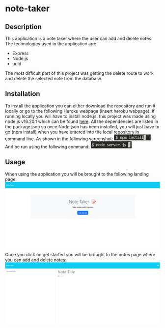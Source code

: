 # note-taker

## Description

This application is a note taker where the user can add and delete notes.
The technologies used in the application are:

- Express
- Node.js
- uuid

The most difficult part of this project was getting the delete route to work and delete the selected note from the database.

## Installation

To install the application you can either download the repository and run it locally or go to the following Heroku webpage (insert heroku webpage).
If running locally you will have to install node.js, this project was made using node.js v16.20.1 which can be found [here](https://nodejs.org/en/blog/release/v16.20.1).
All the dependencies are listed in the package.json so once Node.json has been installed, you will just have to go (npm install) when you have entered into the local repository in command line.
As shown in the following screenshot:
![npm install command](/public/assets/images/command.png)
And be run using the following command:
![node server.js command](/public/assets/images/command2.png)

## Usage

When using the application you will be brought to the following landing page:
![Landing Page](/public/assets/images/landingpage.png)
Once you click on get started you will be brought to the notes page where you can add and delete notes:
![Notes page](/public/assets/images/notespage.png)
